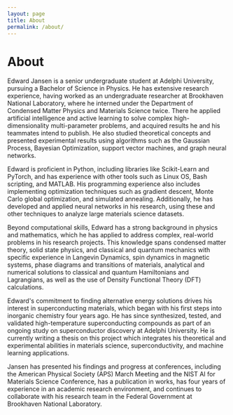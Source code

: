 ```yaml
---
layout: page
title: About
permalink: /about/
---
```


# About

Edward Jansen is a senior undergraduate student at Adelphi University, pursuing a Bachelor of Science in Physics. He has extensive research experience, having worked as an undergraduate researcher at Brookhaven National Laboratory, where he interned under the Department of Condensed Matter Physics and Materials Science twice. There he applied artificial intelligence and active learning to solve complex high-dimensionality multi-parameter problems, and acquired results he and his teammates intend to publish. He also studied theoretical concepts and presented experimental results using algorithms such as the Gaussian Process, Bayesian Optimization, support vector machines, and graph neural networks.

Edward is proficient in Python, including libraries like Scikit-Learn and PyTorch, and has experience with other tools such as Linux OS, Bash scripting, and MATLAB. His programming experience also includes implementing optimization techniques such as gradient descent, Monte Carlo global optimization, and simulated annealing. Additionally, he has developed and applied neural networks in his research, using these and other techniques to analyze large materials science datasets.

Beyond computational skills, Edward has a strong background in physics and mathematics, which he has applied to address complex, real-world problems in his research projects. This knowledge spans condensed matter theory, solid state physics, and classical and quantum mechanics with specific experience in Langevin Dynamics, spin dynamics in magnetic systems, phase diagrams and transitions of materials, analytical and numerical solutions to classical and quantum Hamiltonians and Lagrangians, as well as the use of Density Functional Theory (DFT) calculations.

Edward's commitment to finding alternative energy solutions drives his interest in superconducting materials, which began with his first steps into inorganic chemistry four years ago. He has since synthesized, tested, and validated high-temperature superconducting compounds as part of an ongoing study on superconductor discovery at Adelphi University. He is currently writing a thesis on this project which integrates his theoretical and experimental abilities in materials science, superconductivity, and machine learning applications.

Jansen has presented his findings and progress at conferences, including the American Physical Society (APS) March Meeting and the NIST AI for Materials Science Conference, has a publication in works, has four years of experience in an academic research environment, and continues to collaborate with his research team in the Federal Government at Brookhaven National Laboratory.

